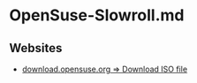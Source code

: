 # OpenSuse-Slowroll.md

## Websites

* [download.opensuse.org => Download ISO file](https://download.opensuse.org/)
